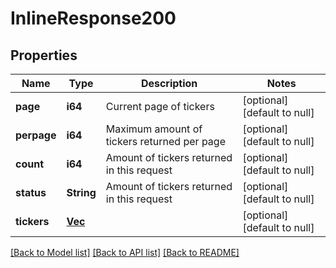 # InlineResponse200

## Properties
Name | Type | Description | Notes
------------ | ------------- | ------------- | -------------
**page** | **i64** | Current page of tickers | [optional] [default to null]
**perpage** | **i64** | Maximum amount of tickers returned per page | [optional] [default to null]
**count** | **i64** | Amount of tickers returned in this request | [optional] [default to null]
**status** | **String** | Amount of tickers returned in this request | [optional] [default to null]
**tickers** | [**Vec<Ticker>**](Ticker.md) |  | [optional] [default to null]

[[Back to Model list]](../README.md#documentation-for-models) [[Back to API list]](../README.md#documentation-for-api-endpoints) [[Back to README]](../README.md)

